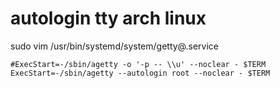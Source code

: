# autologin tty arch linux 

sudo vim /usr/bin/systemd/system/getty@.service
```
#ExecStart=-/sbin/agetty -o '-p -- \\u' --noclear - $TERM
ExecStart=-/sbin/agetty --autologin root --noclear - $TERM
```
